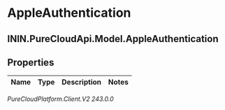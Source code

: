 # AppleAuthentication

## ININ.PureCloudApi.Model.AppleAuthentication

## Properties

|Name | Type | Description | Notes|
|------------ | ------------- | ------------- | -------------|



_PureCloudPlatform.Client.V2 243.0.0_
